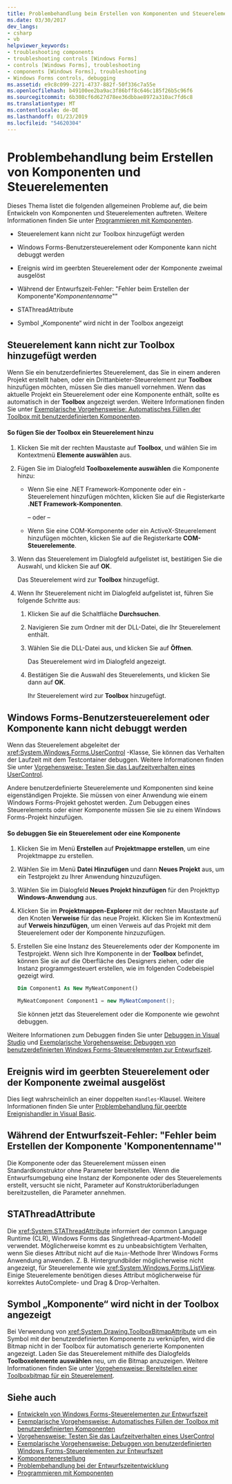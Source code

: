 ```yaml
---
title: Problembehandlung beim Erstellen von Komponenten und Steuerelementen
ms.date: 03/30/2017
dev_langs:
- csharp
- vb
helpviewer_keywords:
- troubleshooting components
- troubleshooting controls [Windows Forms]
- controls [Windows Forms], troubleshooting
- components [Windows Forms], troubleshooting
- Windows Forms controls, debugging
ms.assetid: e9c8c099-2271-4737-882f-50f336c7a55e
ms.openlocfilehash: b49100ee2ba9ac3f86bff8c646c185f26b5c96f6
ms.sourcegitcommit: 6b308cf6d627d78ee36dbbae8972a310ac7fd6c8
ms.translationtype: MT
ms.contentlocale: de-DE
ms.lasthandoff: 01/23/2019
ms.locfileid: "54620304"
---
```

# <a name="troubleshooting-control-and-component-authoring"></a>Problembehandlung beim Erstellen von Komponenten und Steuerelementen
Dieses Thema listet die folgenden allgemeinen Probleme auf, die beim Entwickeln von Komponenten und Steuerelementen auftreten. Weitere Informationen finden Sie unter [Programmieren mit Komponenten](https://msdn.microsoft.com/library/d4d4fcb4-e0b8-46b3-b679-7ee0026eb9e3).  
  
-   Steuerelement kann nicht zur Toolbox hinzugefügt werden  
  
-   Windows Forms-Benutzersteuerelement oder Komponente kann nicht debuggt werden  
  
-   Ereignis wird im geerbten Steuerelement oder der Komponente zweimal ausgelöst  
  
-   Während der Entwurfszeit-Fehler: "Fehler beim Erstellen der Komponente"*Komponentenname*""  
  
-   STAThreadAttribute  
  
-   Symbol „Komponente“ wird nicht in der Toolbox angezeigt  
  
## <a name="cannot-add-control-to-toolbox"></a>Steuerelement kann nicht zur Toolbox hinzugefügt werden  
 Wenn Sie ein benutzerdefiniertes Steuerelement, das Sie in einem anderen Projekt erstellt haben, oder ein Drittanbieter-Steuerelement zur **Toolbox** hinzufügen möchten, müssen Sie dies manuell vornehmen. Wenn das aktuelle Projekt ein Steuerelement oder eine Komponente enthält, sollte es automatisch in der **Toolbox** angezeigt werden. Weitere Informationen finden Sie unter [Exemplarische Vorgehensweise: Automatisches Füllen der Toolbox mit benutzerdefinierten Komponenten](../../../../docs/framework/winforms/controls/walkthrough-automatically-populating-the-toolbox-with-custom-components.md).  
  
#### <a name="to-add-a-control-to-the-toolbox"></a>So fügen Sie der Toolbox ein Steuerelement hinzu  
  
1.  Klicken Sie mit der rechten Maustaste auf **Toolbox**, und wählen Sie im Kontextmenü **Elemente auswählen** aus.  
  
2.  Fügen Sie im Dialogfeld **Toolboxelemente auswählen** die Komponente hinzu:  
  
    -   Wenn Sie eine .NET Framework-Komponente oder ein -Steuerelement hinzufügen möchten, klicken Sie auf die Registerkarte **.NET Framework-Komponenten**.  
  
         – oder –  
  
    -   Wenn Sie eine COM-Komponente oder ein ActiveX-Steuerelement hinzufügen möchten, klicken Sie auf die Registerkarte **COM-Steuerelemente**.  
  
3.  Wenn das Steuerelement im Dialogfeld aufgelistet ist, bestätigen Sie die Auswahl, und klicken Sie auf **OK**.  
  
     Das Steuerelement wird zur **Toolbox** hinzugefügt.  
  
4.  Wenn Ihr Steuerelement nicht im Dialogfeld aufgelistet ist, führen Sie folgende Schritte aus:  
  
    1.  Klicken Sie auf die Schaltfläche **Durchsuchen**.  
  
    2.  Navigieren Sie zum Ordner mit der DLL-Datei, die Ihr Steuerelement enthält.  
  
    3.  Wählen Sie die DLL-Datei aus, und klicken Sie auf **Öffnen**.  
  
         Das Steuerelement wird im Dialogfeld angezeigt.  
  
    4.  Bestätigen Sie die Auswahl des Steuerelements, und klicken Sie dann auf **OK**.  
  
         Ihr Steuerelement wird zur **Toolbox** hinzugefügt.  
  
## <a name="cannot-debug-the-windows-forms-user-control-or-component"></a>Windows Forms-Benutzersteuerelement oder Komponente kann nicht debuggt werden  
 Wenn das Steuerelement abgeleitet der <xref:System.Windows.Forms.UserControl> -Klasse, Sie können das Verhalten der Laufzeit mit dem Testcontainer debuggen. Weitere Informationen finden Sie unter [Vorgehensweise: Testen Sie das Laufzeitverhalten eines UserControl](../../../../docs/framework/winforms/controls/how-to-test-the-run-time-behavior-of-a-usercontrol.md).  
  
 Andere benutzerdefinierte Steuerelemente und Komponenten sind keine eigenständigen Projekte. Sie müssen von einer Anwendung wie einem Windows Forms-Projekt gehostet werden. Zum Debuggen eines Steuerelements oder einer Komponente müssen Sie sie zu einem Windows Forms-Projekt hinzufügen.  
  
#### <a name="to-debug-a-control-or-component"></a>So debuggen Sie ein Steuerelement oder eine Komponente  
  
1.  Klicken Sie im Menü **Erstellen** auf **Projektmappe erstellen**, um eine Projektmappe zu erstellen.  
  
2.  Wählen Sie im Menü **Datei** **Hinzufügen** und dann **Neues Projekt** aus, um ein Testprojekt zu Ihrer Anwendung hinzuzufügen.  
  
3.  Wählen Sie im Dialogfeld **Neues Projekt hinzufügen** für den Projekttyp **Windows-Anwendung** aus.  
  
4.  Klicken Sie im **Projektmappen-Explorer** mit der rechten Maustaste auf den Knoten **Verweise** für das neue Projekt. Klicken Sie im Kontextmenü auf **Verweis hinzufügen**, um einen Verweis auf das Projekt mit dem Steuerelement oder der Komponente hinzuzufügen.  
  
5.  Erstellen Sie eine Instanz des Steuerelements oder der Komponente im Testprojekt. Wenn sich Ihre Komponente in der **Toolbox** befindet, können Sie sie auf die Oberfläche des Designers ziehen, oder die Instanz programmgesteuert erstellen, wie im folgenden Codebeispiel gezeigt wird.  
  
    ```vb  
    Dim Component1 As New MyNeatComponent()  
    ```  
  
    ```csharp  
    MyNeatComponent Component1 = new MyNeatComponent();  
    ```  
  
     Sie können jetzt das Steuerelement oder die Komponente wie gewohnt debuggen.  
  
 Weitere Informationen zum Debuggen finden Sie unter [Debuggen in Visual Studio](/visualstudio/debugger/debugging-in-visual-studio) und [Exemplarische Vorgehensweise: Debuggen von benutzerdefinierten Windows Forms-Steuerelementen zur Entwurfszeit](../../../../docs/framework/winforms/controls/walkthrough-debugging-custom-windows-forms-controls-at-design-time.md).  
  
## <a name="event-is-raised-twice-in-inherited-control-or-component"></a>Ereignis wird im geerbten Steuerelement oder der Komponente zweimal ausgelöst  
 Dies liegt wahrscheinlich an einer doppelten `Handles`-Klausel. Weitere Informationen finden Sie unter [Problembehandlung für geerbte Ereignishandler in Visual Basic](~/docs/visual-basic/programming-guide/language-features/events/troubleshooting-inherited-event-handlers.md).  
  
## <a name="design-time-error-failed-to-create-component-component-name"></a>Während der Entwurfszeit-Fehler: "Fehler beim Erstellen der Komponente 'Komponentenname'"  
 Die Komponente oder das Steuerelement müssen einen Standardkonstruktor ohne Parameter bereitstellen. Wenn die Entwurfsumgebung eine Instanz der Komponente oder des Steuerelements erstellt, versucht sie nicht, Parameter auf Konstruktorüberladungen bereitzustellen, die Parameter annehmen.  
  
## <a name="stathreadattribute"></a>STAThreadAttribute  
 Die <xref:System.STAThreadAttribute> informiert der common Language Runtime (CLR), Windows Forms das Singlethread-Apartment-Modell verwendet. Möglicherweise kommt es zu unbeabsichtigtem Verhalten, wenn Sie dieses Attribut nicht auf die `Main`-Methode Ihrer Windows Forms Anwendung anwenden. Z. B. Hintergrundbilder möglicherweise nicht angezeigt, für Steuerelemente wie <xref:System.Windows.Forms.ListView>. Einige Steuerelemente benötigen dieses Attribut möglicherweise für korrektes AutoComplete- und Drag & Drop-Verhalten.  
  
## <a name="component-icon-does-not-appear-in-toolbox"></a>Symbol „Komponente“ wird nicht in der Toolbox angezeigt  
 Bei Verwendung von <xref:System.Drawing.ToolboxBitmapAttribute> um ein Symbol mit der benutzerdefinierten Komponente zu verknüpfen, wird die Bitmap nicht in der Toolbox für automatisch generierte Komponenten angezeigt. Laden Sie das Steuerelement mithilfe des Dialogfelds **Toolboxelemente auswählen** neu, um die Bitmap anzuzeigen. Weitere Informationen finden Sie unter [Vorgehensweise: Bereitstellen einer Toolboxbitmap für ein Steuerelement](../../../../docs/framework/winforms/controls/how-to-provide-a-toolbox-bitmap-for-a-control.md).  
  
## <a name="see-also"></a>Siehe auch
- [Entwickeln von Windows Forms-Steuerelementen zur Entwurfszeit](../../../../docs/framework/winforms/controls/developing-windows-forms-controls-at-design-time.md)
- [Exemplarische Vorgehensweise: Automatisches Füllen der Toolbox mit benutzerdefinierten Komponenten](../../../../docs/framework/winforms/controls/walkthrough-automatically-populating-the-toolbox-with-custom-components.md)
- [Vorgehensweise: Testen Sie das Laufzeitverhalten eines UserControl](../../../../docs/framework/winforms/controls/how-to-test-the-run-time-behavior-of-a-usercontrol.md)
- [Exemplarische Vorgehensweise: Debuggen von benutzerdefinierten Windows Forms-Steuerelementen zur Entwurfszeit](../../../../docs/framework/winforms/controls/walkthrough-debugging-custom-windows-forms-controls-at-design-time.md)
- [Komponentenerstellung](https://msdn.microsoft.com/library/4a5a5e49-0378-4a31-83bc-24da0f1a727d)
- [Problembehandlung bei der Entwurfszeitentwicklung](https://msdn.microsoft.com/library/e048d08e-fa7c-4be8-b238-4abaa199a0a6)
- [Programmieren mit Komponenten](https://msdn.microsoft.com/library/d4d4fcb4-e0b8-46b3-b679-7ee0026eb9e3)

